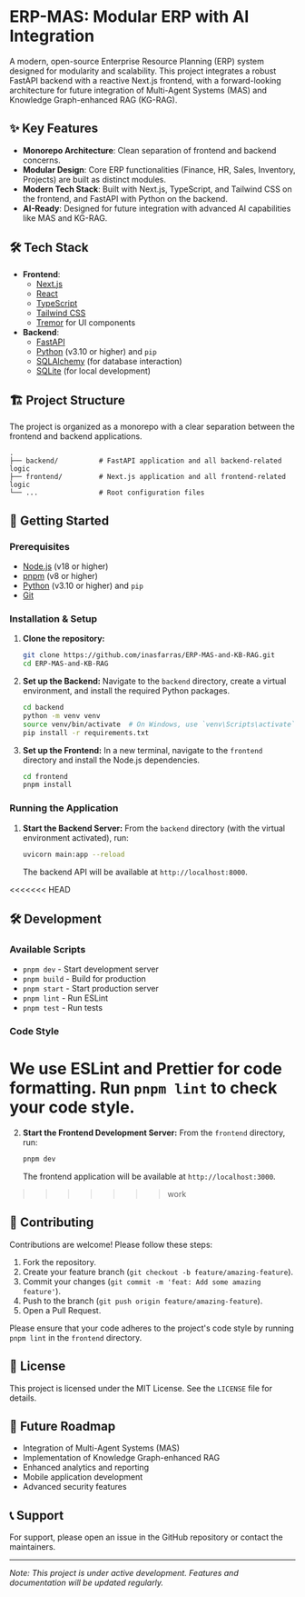 # ERP-MAS: Modular ERP with AI Integration

A modern, open-source Enterprise Resource Planning (ERP) system designed for modularity and scalability. This project integrates a robust FastAPI backend with a reactive Next.js frontend, with a forward-looking architecture for future integration of Multi-Agent Systems (MAS) and Knowledge Graph-enhanced RAG (KG-RAG).

## ✨ Key Features

- **Monorepo Architecture**: Clean separation of frontend and backend concerns.
- **Modular Design**: Core ERP functionalities (Finance, HR, Sales, Inventory, Projects) are built as distinct modules.
- **Modern Tech Stack**: Built with Next.js, TypeScript, and Tailwind CSS on the frontend, and FastAPI with Python on the backend.
- **AI-Ready**: Designed for future integration with advanced AI capabilities like MAS and KG-RAG.

## 🛠️ Tech Stack

- **Frontend**:
  - [Next.js](https://nextjs.org/)
  - [React](https://react.dev/)
  - [TypeScript](https://www.typescriptlang.org/)
  - [Tailwind CSS](https://tailwindcss.com/)
  - [Tremor](https://www.tremor.so/) for UI components
- **Backend**:
  - [FastAPI](https://fastapi.tiangolo.com/)
  - [Python](https://www.python.org/downloads/) (v3.10 or higher) and `pip`
  - [SQLAlchemy](https://www.sqlalchemy.org/) (for database interaction)
  - [SQLite](https://www.sqlite.org/index.html) (for local development)

## 🏗️ Project Structure

The project is organized as a monorepo with a clear separation between the frontend and backend applications.

```
.
├── backend/          # FastAPI application and all backend-related logic
├── frontend/         # Next.js application and all frontend-related logic
└── ...               # Root configuration files
```

## 🚀 Getting Started

### Prerequisites

- [Node.js](https://nodejs.org/) (v18 or higher)
- [pnpm](https://pnpm.io/) (v8 or higher)
- [Python](https://www.python.org/downloads/) (v3.10 or higher) and `pip`
- [Git](https://git-scm.com/)

### Installation & Setup

1.  **Clone the repository:**
    ```bash
    git clone https://github.com/inasfarras/ERP-MAS-and-KB-RAG.git
    cd ERP-MAS-and-KB-RAG
    ```

2.  **Set up the Backend:**
    Navigate to the `backend` directory, create a virtual environment, and install the required Python packages.

    ```bash
    cd backend
    python -m venv venv
    source venv/bin/activate  # On Windows, use `venv\Scripts\activate`
    pip install -r requirements.txt
    ```

3.  **Set up the Frontend:**
    In a new terminal, navigate to the `frontend` directory and install the Node.js dependencies.

    ```bash
    cd frontend
    pnpm install
    ```

### Running the Application

1.  **Start the Backend Server:**
    From the `backend` directory (with the virtual environment activated), run:
    ```bash
    uvicorn main:app --reload
    ```
    The backend API will be available at `http://localhost:8000`.

<<<<<<< HEAD
## 🛠️ Development

### Available Scripts

- `pnpm dev` - Start development server
- `pnpm build` - Build for production
- `pnpm start` - Start production server
- `pnpm lint` - Run ESLint
- `pnpm test` - Run tests

### Code Style

We use ESLint and Prettier for code formatting. Run `pnpm lint` to check your code style.
=======
2.  **Start the Frontend Development Server:**
    From the `frontend` directory, run:
    ```bash
    pnpm dev
    ```
    The frontend application will be available at `http://localhost:3000`.
>>>>>>> work

## 🤝 Contributing

Contributions are welcome! Please follow these steps:

1.  Fork the repository.
2.  Create your feature branch (`git checkout -b feature/amazing-feature`).
3.  Commit your changes (`git commit -m 'feat: Add some amazing feature'`).
4.  Push to the branch (`git push origin feature/amazing-feature`).
5.  Open a Pull Request.

Please ensure that your code adheres to the project's code style by running `pnpm lint` in the `frontend` directory.

## 📝 License

This project is licensed under the MIT License. See the `LICENSE` file for details.

## 🔮 Future Roadmap

- Integration of Multi-Agent Systems (MAS)
- Implementation of Knowledge Graph-enhanced RAG
- Enhanced analytics and reporting
- Mobile application development
- Advanced security features

## 📞 Support

For support, please open an issue in the GitHub repository or contact the maintainers.

---
*Note: This project is under active development. Features and documentation will be updated regularly.*

